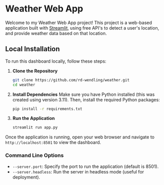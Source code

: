 # Weather Web App

Welcome to my Weather Web App project! This project is a web-based application built with [Streamlit](https://streamlit.io/), using free API's to detect a user's location, and provide weather data based on that location.


## Local Installation
To run this dashboard locally, follow these steps:

1. **Clone the Repository**
    ```sh
    git clone https://github.com/rd-wendling/weather.git
    cd weather
    ```

2. **Install Dependencies**
    Make sure you have Python installed (this was created using version 3.11). Then, install the required Python packages:
    ```sh
    pip install -r requirements.txt
    ```

3. **Run the Application**
    ```sh
    streamlit run app.py
    ```

Once the application is running, open your web browser and navigate to `http://localhost:8501` to view the dashboard.

### Command Line Options
- `--server.port`: Specify the port to run the application (default is 8501).
- `--server.headless`: Run the server in headless mode (useful for deployment).
